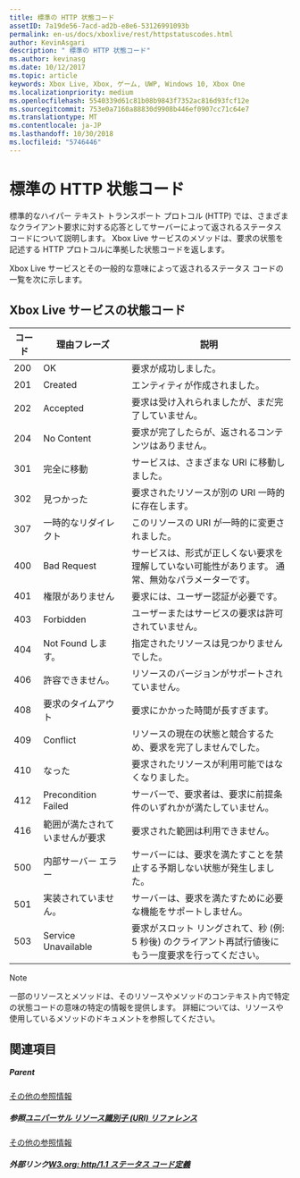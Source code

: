 ```yaml
---
title: 標準の HTTP 状態コード
assetID: 7a19de56-7acd-ad2b-e8e6-53126991093b
permalink: en-us/docs/xboxlive/rest/httpstatuscodes.html
author: KevinAsgari
description: " 標準の HTTP 状態コード"
ms.author: kevinasg
ms.date: 10/12/2017
ms.topic: article
keywords: Xbox Live, Xbox, ゲーム, UWP, Windows 10, Xbox One
ms.localizationpriority: medium
ms.openlocfilehash: 5540339d61c81b08b9843f7352ac816d93fcf12e
ms.sourcegitcommit: 753e0a7160a88830d9908b446ef0907cc71c64e7
ms.translationtype: MT
ms.contentlocale: ja-JP
ms.lasthandoff: 10/30/2018
ms.locfileid: "5746446"
---
```

# <a name="standard-http-status-codes"></a>標準の HTTP 状態コード
 
標準的なハイパー テキスト トランスポート プロトコル (HTTP) では、さまざまなクライアント要求に対する応答としてサーバーによって返されるステータス コードについて説明します。 Xbox Live サービスのメソッドは、要求の状態を記述する HTTP プロトコルに準拠した状態コードを返します。
 
Xbox Live サービスとその一般的な意味によって返されるステータス コードの一覧を次に示します。
 
<a id="ID4EAB"></a>

 
## <a name="xbox-live-services-status-codes"></a>Xbox Live サービスの状態コード
 
| コード| 理由フレーズ| 説明| 
| --- | --- | --- | 
| 200| OK| 要求が成功しました。| 
| 201| Created| エンティティが作成されました。| 
| 202| Accepted| 要求は受け入れられましたが、まだ完了していません。| 
| 204| No Content| 要求が完了したらが、返されるコンテンツはありません。| 
| 301| 完全に移動| サービスは、さまざまな URI に移動しました。| 
| 302| 見つかった| 要求されたリソースが別の URI 一時的に存在します。| 
| 307| 一時的なリダイレクト| このリソースの URI が一時的に変更されました。| 
| 400| Bad Request| サービスは、形式が正しくない要求を理解していない可能性があります。 通常、無効なパラメーターです。| 
| 401| 権限がありません| 要求には、ユーザー認証が必要です。| 
| 403| Forbidden| ユーザーまたはサービスの要求は許可されていません。| 
| 404| Not Found します。| 指定されたリソースは見つかりませんでした。| 
| 406| 許容できません。| リソースのバージョンがサポートされていません。| 
| 408| 要求のタイムアウト| 要求にかかった時間が長すぎます。| 
| 409| Conflict| リソースの現在の状態と競合するため、要求を完了しませんでした。| 
| 410| なった| 要求されたリソースが利用可能ではなくなりました。| 
| 412| Precondition Failed| サーバーで、要求者は、要求に前提条件のいずれかが満たしていません。| 
| 416| 範囲が満たされていませんが要求| 要求された範囲は利用できません。| 
| 500| 内部サーバー エラー| サーバーには、要求を満たすことを禁止する予期しない状態が発生しました。| 
| 501| 実装されていません。| サーバーは、要求を満たすために必要な機能をサポートしません。| 
| 503| Service Unavailable| 要求がスロット リングされて、秒 (例: 5 秒後) のクライアント再試行値後にもう一度要求を行ってください。| 
 

> [!NOTE] 
> 一部のリソースとメソッドは、そのリソースやメソッドのコンテキスト内で特定の状態コードの意味の特定の情報を提供します。 詳細については、リソースや使用しているメソッドのドキュメントを参照してください。 

  
<a id="ID4E3BAC"></a>

 
## <a name="see-also"></a>関連項目
 
<a id="ID4E5BAC"></a>

 
##### <a name="parent"></a>Parent  

[その他の参照情報](atoc-xboxlivews-reference-additional.md)

  
<a id="ID4EKCAC"></a>

 
##### <a name="reference--universal-resource-identifier-uri-referenceuriatoc-xboxlivews-reference-urismd"></a>参照[ユニバーサル リソース識別子 (URI) リファレンス](../uri/atoc-xboxlivews-reference-uris.md)

 [その他の参照情報](atoc-xboxlivews-reference-additional.md)

  
<a id="ID4EZCAC"></a>

 
##### <a name="external-links--w3org-http11-status-code-definitionshttpwwww3orgprotocolsrfc2616rfc2616-sec10htmlsec10"></a>外部リンク[W3.org: http/1.1 ステータス コード定義](http://www.w3.org/Protocols/rfc2616/rfc2616-sec10.html#sec10)

   